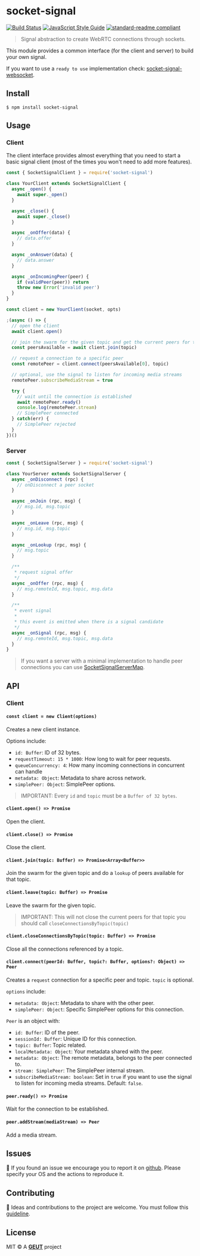 # socket-signal

[![Build Status](https://travis-ci.com/geut/socket-signal.svg?branch=master)](https://travis-ci.com/geut/socket-signal)
[![JavaScript Style Guide](https://img.shields.io/badge/code_style-standard-brightgreen.svg)](https://standardjs.com)
[![standard-readme compliant](https://img.shields.io/badge/readme%20style-standard-brightgreen.svg?style=flat-square)](https://github.com/RichardLitt/standard-readme)

> Signal abstraction to create WebRTC connections through sockets.

This module provides a common interface (for the client and server) to build your own signal.

If you want to use a `ready to use` implementation check: [socket-signal-websocket](https://github.com/geut/socket-signal-websocket).

## <a name="install"></a> Install

```
$ npm install socket-signal
```

## <a name="usage"></a> Usage

### Client

The client interface provides almost everything that you need to start a basic signal client (most of the times you won't need to add more features).

```javascript
const { SocketSignalClient } = require('socket-signal')

class YourClient extends SocketSignalClient {
  async _open() {
    await super._open()
  }

  async _close() {
    await super._close()
  }

  async _onOffer(data) {
    // data.offer
  }

  async _onAnswer(data) {
    // data.answer
  }

  async _onIncomingPeer(peer) {
    if (validPeer(peer)) return
    throw new Error('invalid peer')
  }
}

const client = new YourClient(socket, opts)

;(async () => {
  // open the client
  await client.open()

  // join the swarm for the given topic and get the current peers for that topic
  const peersAvailable = await client.join(topic)

  // request a connection to a specific peer
  const remotePeer = client.connect(peersAvailable[0], topic)

  // optional, use the signal to listen for incoming media streams
  remotePeer.subscribeMediaStream = true

  try {
    // wait until the connection is established
    await remotePeer.ready()
    console.log(remotePeer.stream)
    // SimplePeer connected
  } catch(err) {
    // SimplePeer rejected
  }
})()
```

### Server

```javascript
const { SocketSignalServer } = require('socket-signal')

class YourServer extends SocketSignalServer {
  async _onDisconnect (rpc) {
    // onDisconnect a peer socket
  }

  async _onJoin (rpc, msg) {
    // msg.id, msg.topic
  }

  async _onLeave (rpc, msg) {
    // msg.id, msg.topic
  }

  async _onLookup (rpc, msg) {
    // msg.topic
  }

  /**
   * request signal offer
   */
  async _onOffer (rpc, msg) {
    // msg.remoteId, msg.topic, msg.data
  }

  /**
   * event signal
   *
   * this event is emitted when there is a signal candidate
   */
  async _onSignal (rpc, msg) {
    // msg.remoteId, msg.topic, msg.data
  }
}
```

> If you want a server with a minimal implementation to handle peer connections you can use [SocketSignalServerMap](lib/server-map.js).

## API

### Client

#### `const client = new Client(options)`

Creates a new client instance.

Options include:

- `id: Buffer`: ID of 32 bytes.
- `requestTimeout: 15 * 1000`: How long to wait for peer requests.
- `queueConcurrency: 4`: How many incoming connections in concurrent can handle
- `metadata: Object`: Metadata to share across network.
- `simplePeer: Object`: SimplePeer options.

> IMPORTANT: Every `id` and `topic` must be a `Buffer of 32 bytes`.

#### `client.open() => Promise`

Open the client.

#### `client.close() => Promise`

Close the client.

#### `client.join(topic: Buffer) => Promise<Array<Buffer>>`

Join the swarm for the given topic and do a `lookup` of peers available for that topic.

#### `client.leave(topic: Buffer) => Promise`

Leave the swarm for the given topic.

> IMPORTANT: This will not close the current peers for that topic you should call `closeConnectionsByTopic(topic)`

#### `client.closeConnectionsByTopic(topic: Buffer) => Promise`

Close all the connections referenced by a topic.

#### `client.connect(peerId: Buffer, topic?: Buffer, options?: Object) => Peer`

Creates a `request` connection for a specific peer and topic. `topic` is optional.

`options` include:

- `metadata: Object`: Metadata to share with the other peer.
- `simplePeer: Object`: Specific SimplePeer options for this connection.

`Peer` is an object with:

- `id: Buffer`: ID of the peer.
- `sessionId: Buffer`: Unique ID for this connection.
- `topic: Buffer`: Topic related.
- `localMetadata: Object`: Your metadata shared with the peer.
- `metadata: Object`: The remote metadata, belongs to the peer connected to.
- `stream: SimplePeer`: The SimplePeer internal stream.
- `subscribeMediaStream: boolean`: Set in `true` if you want to use the signal to listen for incoming media streams. Default: `false`.

#### `peer.ready() => Promise`

Wait for the connection to be established.

#### `peer.addStream(mediaStream) => Peer`

Add a media stream.

## <a name="issues"></a> Issues

:bug: If you found an issue we encourage you to report it on [github](https://github.com/geut/socket-signal/issues). Please specify your OS and the actions to reproduce it.

## <a name="contribute"></a> Contributing

:busts_in_silhouette: Ideas and contributions to the project are welcome. You must follow this [guideline](https://github.com/geut/socket-signal/blob/master/CONTRIBUTING.md).

## License

MIT © A [**GEUT**](http://geutstudio.com/) project
